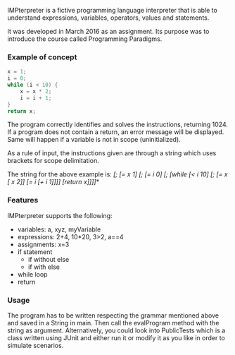 IMPterpreter is a fictive programming language interpreter that is able to understand expressions, variables, operators, values and statements.

It was developed in March 2016 as an assignment. Its purpose was to introduce the course called Programming Paradigms. 

### Example of concept
```java
x = 1;
i = 0;
while (i < 10) {
	x = x * 2;
	i = i + 1;
}
return x;
```

The program correctly identifies and solves the instructions, returning 1024. If a program does not contain a return, an error message will be displayed. Same
 will happen if a variable is not in scope (uninitialized).

As a rule of input, the instructions given are through a string which uses brackets for scope delimitation.

The string for the above example is:
**[; [= x 1] [; [= i 0] [; [while [< i 10] [; [= x [* x 2]] [= i [+ i 1]]]] [return x]]]]**

### Features
IMPterpreter supports the following:
* variables: a, xyz, myVariable
* expressions: 2+4, 10*20, 3>2, a==4 
* assignments: x=3
* if statement
  * if without else
  * if with else
* while loop
* return

### Usage
The program has to be written respecting the grammar mentioned above and saved in a String in main. Then call the evalProgram method with the string as argument.
Alternatively, you could look into PublicTests which is a class written using JUnit and either run it or modify it as you like in order to simulate scenarios.
